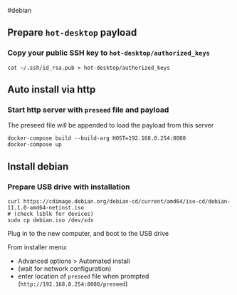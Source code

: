 #debian
## Prepare `hot-desktop` payload
### Copy your public SSH key to `hot-desktop/authorized_keys`
```
cat ~/.ssh/id_rsa.pub > hot-desktop/authorized_keys
```
## Auto install via http
### Start http server with `preseed` file and payload
The preseed file will be appended to load the payload from this server
```
docker-compose build --build-arg HOST=192.168.0.254:8080
docker-compose up
```
## Install debian
### Prepare USB drive with installation
```
curl https://cdimage.debian.org/debian-cd/current/amd64/iso-cd/debian-11.1.0-amd64-netinst.iso
# (check lsblk for devices)
sudo cp debian.iso /dev/sdx
```
Plug in to the new computer, and boot to the USB drive

From installer menu:
- Advanced options > Automated install
- (wait for network configuration)
- enter location of `preseed` file when prompted (`http://192.168.0.254:8080/preseed`)